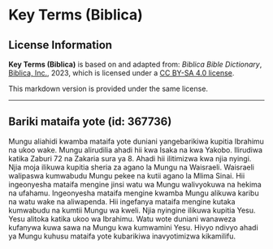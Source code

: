 # Key Terms (Biblica)

## License Information

**Key Terms (Biblica)** is based on and adapted from: _Biblica Bible Dictionary_, [Biblica, Inc.](https://www.biblica.com/), 2023, which is licensed under a [CC BY-SA 4.0 license](https://creativecommons.org/licenses/by-sa/4.0/legalcode.en).

This markdown version is provided under the same license.



--------------------------------

## Bariki mataifa yote (id: 367736)

Mungu aliahidi kwamba mataifa yote duniani yangebarikiwa kupitia Ibrahimu na ukoo wake. Mungu alirudilia ahadi hii kwa Isaka na kwa Yakobo. Ilirudiwa katika Zaburi 72 na Zakaria sura ya 8\. Ahadi hii ilitimizwa kwa njia nyingi. Njia moja ilikuwa kupitia sheria za agano la Mungu na Waisraeli. Waisraeli walipaswa kumwabudu Mungu pekee na kutii agano la Mlima Sinai. Hii ingeonyesha mataifa mengine jinsi watu wa Mungu walivyokuwa na hekima na ufahamu. Ingeonyesha mataifa mengine kwamba Mungu alikuwa karibu na watu wake na aliwapenda. Hii ingefanya mataifa mengine kutaka kumwabudu na kumtii Mungu wa kweli. Njia nyingine ilikuwa kupitia Yesu. Yesu alitoka katika ukoo wa Ibrahimu. Watu wote duniani wanaweza kufanywa kuwa sawa na Mungu kwa kumwamini Yesu. Hivyo ndivyo ahadi ya Mungu kuhusu mataifa yote kubarikiwa inavyotimizwa kikamilifu.


